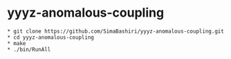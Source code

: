 # yyyz-anomalous-coupling

```Language
* git clone https://github.com/SimaBashiri/yyyz-anomalous-coupling.git
* cd yyyz-anomalous-coupling
* make
* ./bin/RunAll

```
